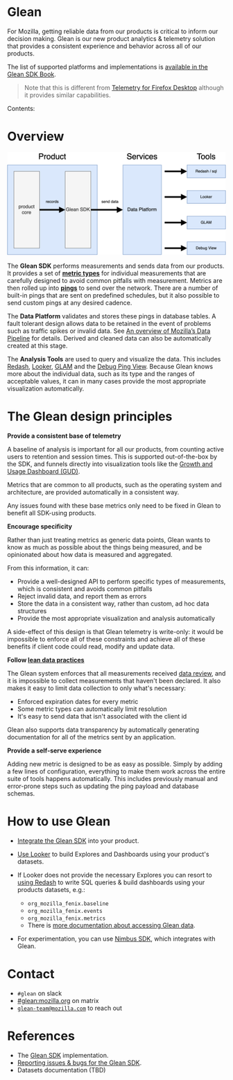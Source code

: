 # Glean

For Mozilla, getting reliable data from our products is critical to inform our decision making. Glean is our new product analytics & telemetry solution that provides a consistent experience and behavior across all of our products.

The list of supported platforms and implementations is [available in the Glean SDK Book](https://mozilla.github.io/glean/dev/core/internal/implementations.html).

> Note that this is different from [Telemetry for Firefox Desktop](https://firefox-source-docs.mozilla.org/toolkit/components/telemetry/telemetry/index.html) although it provides similar capabilities.

Contents:

<!-- toc -->

# Overview

![An overview of the Glean project: On the left the product core records data using the Glean SDK. The Glean SDK then sends out this data to the Data Platform. The analysis tools (redash, Looker, GLAM, Debug View) to the right receive the data from the data platform](../../assets/glean-overview.png)

The **Glean SDK** performs measurements and sends data from our products.
It provides a set of **[metric types](https://mozilla.github.io/glean/book/reference/metrics/index.html)** for individual measurements that are carefully designed to avoid common pitfalls with measurement.
Metrics are then rolled up into **[pings](https://mozilla.github.io/glean/book/user/pings)** to send over the network.
There are a number of built-in pings that are sent on predefined schedules, but it also possible to send custom pings at any desired cadence.

The **Data Platform** validates and stores these pings in database tables.
A fault tolerant design allows data to be retained in the event of problems such as traffic spikes or invalid data.
See [An overview of Mozilla’s Data Pipeline](../pipeline/gcp_data_pipeline.md) for details.
Derived and cleaned data can also be automatically created at this stage.

The **Analysis Tools** are used to query and visualize the data.
This includes [Redash], [Looker], [GLAM] and the [Debug Ping View][gdv].
Because Glean knows more about the individual data, such as its type and the ranges of acceptable values, it can in many cases provide the most appropriate visualization automatically.

[Redash]: https://sql.telemetry.mozilla.org/
[Looker]: https://mozilla.cloud.looker.com/
[GLAM]: https://glam.telemetry.mozilla.org/
[gdv]: https://debug-ping-preview.firebaseapp.com/

# The Glean design principles

**Provide a consistent base of telemetry**

A baseline of analysis is important for all our products, from counting active users to retention and session times. This is supported out-of-the-box by the SDK, and funnels directly into visualization tools like the [Growth and Usage Dashboard (GUD)](https://gud.telemetry.mozilla.org/).

Metrics that are common to all products, such as the operating system and architecture, are provided automatically in a consistent way.

Any issues found with these base metrics only need to be fixed in Glean to benefit all SDK-using products.

**Encourage specificity**

Rather than just treating metrics as generic data points, Glean wants to know as much as possible about the things being measured, and be opinionated about how data is measured and aggregated.

From this information, it can:

- Provide a well-designed API to perform specific types of measurements, which is consistent and avoids common pitfalls
- Reject invalid data, and report them as errors
- Store the data in a consistent way, rather than custom, ad hoc data structures
- Provide the most appropriate visualization and analysis automatically

A side-effect of this design is that Glean telemetry is write-only: it would be impossible to enforce all of these constraints and achieve all of these benefits if client code could read, modify and update data.

**Follow [lean data practices](https://leandatapractices.com/)**

The Glean system enforces that all measurements received [data review](https://wiki.mozilla.org/Firefox/Data_Collection), and it is impossible to collect measurements that haven't been declared.
It also makes it easy to limit data collection to only what's necessary:

- Enforced expiration dates for every metric
- Some metric types can automatically limit resolution
- It's easy to send data that isn't associated with the client id

Glean also supports data transparency by automatically generating documentation for all of the metrics sent by an application.

**Provide a self-serve experience**

Adding new metric is designed to be as easy as possible.
Simply by adding a few lines of configuration, everything to make them work across the entire suite of tools happens automatically.
This includes previously manual and error-prone steps such as updating the ping payload and database schemas.

# How to use Glean

- [Integrate the Glean SDK](https://mozilla.github.io/glean/book/user/adding-glean-to-your-project/index.html) into your product.
- [Use Looker](https://mozilla.cloud.looker.com/) to build Explores and Dashboards using your product's datasets.
- If Looker does not provide the necessary Explores you can resort to [using Redash](https://sql.telemetry.mozilla.org/) to write SQL queries & build dashboards using your products datasets, e.g.:

  - `org_mozilla_fenix.baseline`
  - `org_mozilla_fenix.events`
  - `org_mozilla_fenix.metrics`
  - There is [more documentation about accessing Glean data](../../cookbooks/accessing_glean_data.md).

- For experimentation, you can use [Nimbus SDK](https://github.com/mozilla/application-services/blob/main/components/nimbus/README.md), which integrates with Glean.

# Contact

- `#glean` on slack
- [#glean:mozilla.org](https://chat.mozilla.org/#/room/#glean:mozilla.org) on matrix
- [`glean-team@mozilla.com`](mailto:glean-team@mozilla.com) to reach out

# References

- The [Glean SDK](https://github.com/mozilla/glean/) implementation.
- [Reporting issues & bugs for the Glean SDK](https://bugzilla.mozilla.org/enter_bug.cgi?product=Data%20Platform%20and%20Tools&component=Glean%3A%20SDK).
- Datasets documentation (TBD)
